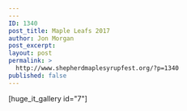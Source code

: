 ```yaml
---
---
ID: 1340
post_title: Maple Leafs 2017
author: Jon Morgan
post_excerpt:
layout: post
permalink: >
  http://www.shepherdmaplesyrupfest.org/?p=1340
published: false
---
```

[huge_it_gallery id="7"]